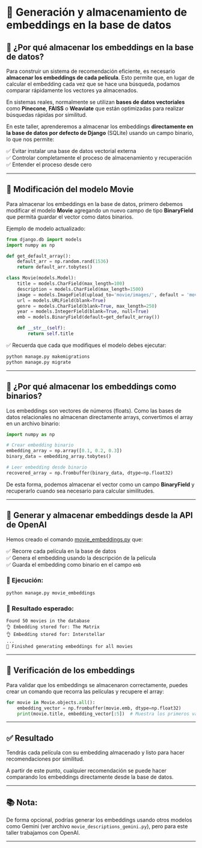 
# 🌟 Generación y almacenamiento de embeddings en la base de datos

## 🔗 ¿Por qué almacenar los embeddings en la base de datos?

Para construir un sistema de recomendación eficiente, es necesario **almacenar los embeddings de cada película**. Esto permite que, en lugar de calcular el embedding cada vez que se hace una búsqueda, podamos comparar rápidamente los vectores ya almacenados.

En sistemas reales, normalmente se utilizan **bases de datos vectoriales** como **Pinecone**, **FAISS** o **Weaviate** que están optimizadas para realizar búsquedas rápidas por similitud. 

En este taller, aprenderemos a almacenar los embeddings **directamente en la base de datos por defecto de Django** (SQLite) usando un campo binario, lo que nos permite:

✅ Evitar instalar una base de datos vectorial externa  
✅ Controlar completamente el proceso de almacenamiento y recuperación  
✅ Entender el proceso desde cero

---

## 🔗 Modificación del modelo Movie

Para almacenar los embeddings en la base de datos, primero debemos modificar el modelo **Movie** agregando un nuevo campo de tipo **BinaryField** que permita guardar el vector como datos binarios.

Ejemplo de modelo actualizado:

```python
from django.db import models
import numpy as np

def get_default_array():
    default_arr = np.random.rand(1536)
    return default_arr.tobytes()

class Movie(models.Model): 
    title = models.CharField(max_length=100)
    description = models.CharField(max_length=1500) 
    image = models.ImageField(upload_to='movie/images/', default = 'movie/images/default.jpg') 
    url = models.URLField(blank=True)
    genre = models.CharField(blank=True, max_length=250)
    year = models.IntegerField(blank=True, null=True)
    emb = models.BinaryField(default=get_default_array())

    def __str__(self): 
        return self.title
```

✅ Recuerda que cada que modifiques el modelo debes ejecutar:
```bash
python manage.py makemigrations
python manage.py migrate
```

---

## 📅 ¿Por qué almacenar los embeddings como binarios?

Los embeddings son vectores de números (floats). Como las bases de datos relacionales no almacenan directamente arrays, convertimos el array en un archivo binario:

```python
import numpy as np

# Crear embedding binario
embedding_array = np.array([0.1, 0.2, 0.3])
binary_data = embedding_array.tobytes()

# Leer embedding desde binario
recovered_array = np.frombuffer(binary_data, dtype=np.float32)
```

De esta forma, podemos almacenar el vector como un campo **BinaryField** y recuperarlo cuando sea necesario para calcular similitudes.

---

## 🔄 Generar y almacenar embeddings desde la API de OpenAI

Hemos creado el comando [movie_embeddings.py](movie_embeddings.py) que:

✅ Recorre cada película en la base de datos  
✅ Genera el embedding usando la descripción de la película  
✅ Guarda el embedding como binario en el campo `emb`

### 🔄 Ejecución:
```bash
python manage.py movie_embeddings
```

### 🔄 Resultado esperado:
```
Found 50 movies in the database
👌 Embedding stored for: The Matrix
👌 Embedding stored for: Interstellar
...
🌟 Finished generating embeddings for all movies
```

---

## 🔄 Verificación de los embeddings

Para validar que los embeddings se almacenaron correctamente, puedes crear un comando que recorra las películas y recupere el array:

```python
for movie in Movie.objects.all():
    embedding_vector = np.frombuffer(movie.emb, dtype=np.float32)
    print(movie.title, embedding_vector[:5])  # Muestra los primeros valores
```

---

## ✅ Resultado
Tendrás cada película con su embedding almacenado y listo para hacer recomendaciones por similitud.

A partir de este punto, cualquier recomendación se puede hacer comparando los embeddings directamente desde la base de datos.

---

## 📚 Nota:
De forma opcional, podrías generar los embeddings usando otros modelos como Gemini (ver archivo `movie_descriptions_gemini.py`), pero para este taller trabajamos con OpenAI.

---

